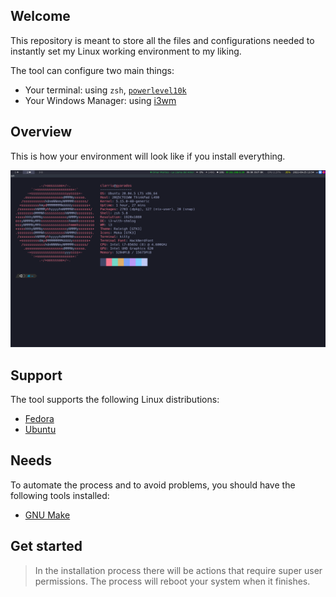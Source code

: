 
## Welcome

This repository is meant to store all the files and configurations needed to instantly set my Linux working environment to my liking.

The tool can configure two main things:

- Your terminal: using `zsh`, [`powerlevel10k`](https://github.com/romkatv/powerlevel10k)
- Your Windows Manager: using [i3wm](https://i3wm.org/)

## Overview

This is how your environment will look like if you install everything.

![terminal](images/terminal.png)

## Support

The tool supports the following Linux distributions:

- [Fedora](https://getfedora.org/)
- [Ubuntu](https://ubuntu.com/)

## Needs

To automate the process and to avoid problems, you should have the following tools installed:

- [GNU Make](https://www.gnu.org/software/make/)

## Get started

> In the installation process there will be actions that require super user permissions.
> The process will reboot your system when it finishes.


